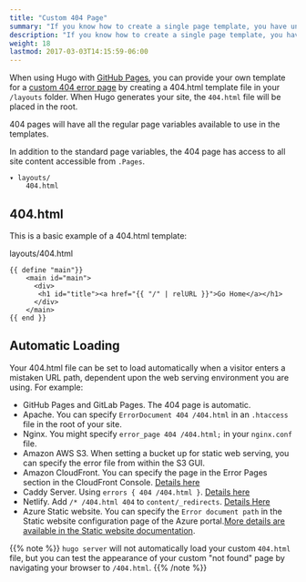 ```yaml
---
title: "Custom 404 Page"
summary: "If you know how to create a single page template, you have unlimited options for creating a custom 404."
description: "If you know how to create a single page template, you have unlimited options for creating a custom 404."
weight: 18
lastmod: 2017-03-03T14:15:59-06:00
---
```


When using Hugo with [GitHub Pages](https://pages.github.com/), you can provide your own template for a [custom 404 error page](https://help.github.com/articles/custom-404-pages/) by creating a 404.html template file in your `/layouts` folder. When Hugo generates your site, the `404.html` file will be placed in the root.


404 pages will have all the regular page variables available to use in the templates.

In addition to the standard page variables, the 404 page has access to all site content accessible from `.Pages`.

```
▾ layouts/
    404.html
```


## 404.html

This is a basic example of a 404.html template:

layouts/404.html
```
{{ define "main"}}
    <main id="main">
      <div>
       <h1 id="title"><a href="{{ "/" | relURL }}">Go Home</a></h1>
      </div>
    </main>
{{ end }}
```

## Automatic Loading

Your 404.html file can be set to load automatically when a visitor enters a mistaken URL path, dependent upon the web serving environment you are using. For example:

* GitHub Pages and GitLab Pages. The 404 page is automatic.
* Apache. You can specify `ErrorDocument 404 /404.html` in an `.htaccess` file in the root of your site.
* Nginx. You might specify `error_page 404 /404.html;` in your `nginx.conf` file.
* Amazon AWS S3. When setting a bucket up for static web serving, you can specify the error file from within the S3 GUI.
* Amazon CloudFront. You can specify the page in the Error Pages section in the CloudFront Console. [Details here](https://docs.aws.amazon.com/AmazonCloudFront/latest/DeveloperGuide/custom-error-pages.html)
* Caddy Server. Using `errors { 404 /404.html }`. [Details here](https://caddyserver.com/docs/errors)
* Netlify. Add `/* /404.html 404` to `content/_redirects`. [Details Here](https://www.netlify.com/docs/redirects/#custom-404)
* Azure Static website. You can specify the `Error document path` in the Static website configuration page of the Azure portal.[More details are available in the Static website documentation](https://docs.microsoft.com/en-us/azure/storage/blobs/storage-blob-static-website).

{{% note %}}
`hugo server` will not automatically load your custom `404.html` file, but you
can test the appearance of your custom "not found" page by navigating your
browser to `/404.html`.
{{% /note %}}

